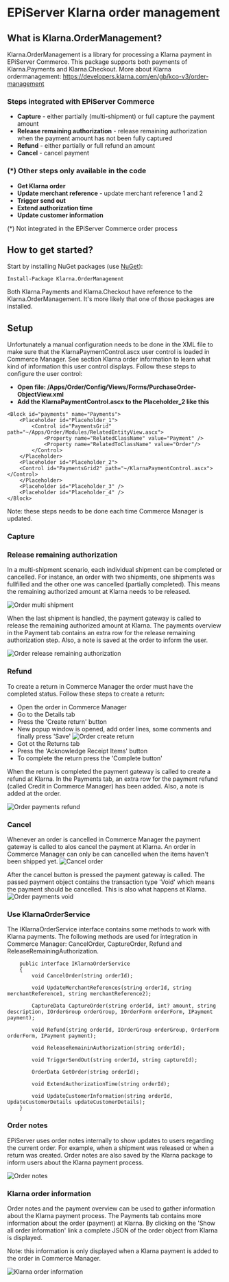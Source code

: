 EPiServer Klarna order management
=============

## What is Klarna.OrderManagement?

Klarna.OrderManagement is a library for processing a Klarna payment in EPiServer Commerce. This package supports both payments of Klarna.Payments and Klarna.Checkout. 
More about Klarna ordermanagement: https://developers.klarna.com/en/gb/kco-v3/order-management

### Steps integrated with EPiServer Commerce
- **Capture** - either partially (multi-shipment) or full capture the payment amount
- **Release remaining authorization** - release remaining authorization when the payment amount has not been fully captured
- **Refund** - either partially or full refund an amount
- **Cancel** - cancel payment

### (*) Other steps only available in the code
- **Get Klarna order**
- **Update merchant reference** - update merchant reference 1 and 2
- **Trigger send out**
- **Extend authorization time**
- **Update customer information**

(*) Not integrated in the EPiServer Commerce order process

## How to get started?

Start by installing NuGet packages (use [NuGet](http://nuget.episerver.com/)):

    Install-Package Klarna.OrderManagement

Both Klarna.Payments and Klarna.Checkout have reference to the Klarna.OrderManagement. It's more likely that one of those packages are installed.    

## Setup
Unfortunately a manual configuration needs to be done in the XML file to make sure that the KlarnaPaymentControl.ascx user control is loaded in Commerce Manager. See section Klarna order information to learn what kind of information this user control displays. Follow these steps to configure the user control:
- **Open file: /Apps/Order/Config/Views/Forms/PurchaseOrder-ObjectView.xml**
- **Add the KlarnaPaymentControl.ascx to the Placeholder_2 like this**
```
<Block id="payments" name="Payments">
	<Placeholder id="Placeholder_1">
		<Control id="PaymentsGrid" path="~/Apps/Order/Modules/RelatedEntityView.ascx">
			<Property name="RelatedClassName" value="Payment" />
			<Property name="RelatedToClassName" value="Order"/>
		</Control>
	</Placeholder>
	<Placeholder id="Placeholder_2">
    <Control id="PaymentsGrid2" path="~/KlarnaPaymentControl.ascx"></Control>
	</Placeholder>
	<Placeholder id="Placeholder_3" />
	<Placeholder id="Placeholder_4" />
</Block>
```

Note: these steps needs to be done each time Commerce Manager is updated. 

### Capture

### Release remaining authorization
In a multi-shipment scenario, each individual shipment can be completed or cancelled. For instance, an order with two shipments, one shipments was fullfilled and the other one was cancelled (partially completed). This means the remaining authorized amount at Klarna needs to be released.

![Order multi shipment](/docs/screenshots/order-multi-shipment.PNG?raw=true "Order multi shipment")

When the last shipment is handled, the payment gateway is called to release the remaining authorized amount at Klarna. The payments overview in the Payment tab contains an extra row for the release remaining authorization step. Also, a note is saved at the order to inform the user.

![Order release remaining authorization](/docs/screenshots/order-payment-releaseremainingauthorization.PNG?raw=true "Order release remaining authorization")

### Refund
To create a return in Commerce Manager the order must have the completed status. Follow these steps to create a return:
- Open the order in Commerce Manager
- Go to the Details tab
- Press the 'Create return' button
- New popup window is opened, add order lines, some comments and finally press 'Save'
![Order create return](/docs/screenshots/order-create-return.PNG?raw=true "Order create return")
- Got ot the Returns tab
- Press the 'Acknowledge Receipt Items' button
- To complete the return press the 'Complete button'

When the return is completed the payment gateway is called to create a refund at Klarna. In the Payments tab, an extra row for the payment refund (called Credit in Commerce Manager) has been added. Also, a note is added at the order.

![Order payments refund](/docs/screenshots/order-payments-refund.PNG?raw=true "Order payments refund")

### Cancel
Whenever an order is cancelled in Commerce Manager the payment gateway is called to alos cancel the payment at Klarna.
An order in Commerce Manager can only be can cancelled when the items haven't been shipped yet. 
![Cancel order](/docs/screenshots/order-cancel.png?raw=true "Cancel order")

After the cancel button is pressed the payment gateway is called. The passed payment object contains the transaction type 'Void' which means the payment should be cancelled. This is also what happens at Klarna.
![Order payments void](/docs/screenshots/order-payments-void.PNG?raw=true "Order payments void")

### Use KlarnaOrderService
The IKlarnaOrderService interface contains some methods to work with Klarna payments. The following methods are used for integration in Commerce Manager: CancelOrder, CaptureOrder, Refund and ReleaseRemainingAuthorization.

```
    public interface IKlarnaOrderService
    {
        void CancelOrder(string orderId);

        void UpdateMerchantReferences(string orderId, string merchantReference1, string merchantReference2);

        CaptureData CaptureOrder(string orderId, int? amount, string description, IOrderGroup orderGroup, IOrderForm orderForm, IPayment payment);

        void Refund(string orderId, IOrderGroup orderGroup, OrderForm orderForm, IPayment payment);

        void ReleaseRemaininAuthorization(string orderId);

        void TriggerSendOut(string orderId, string captureId);

        OrderData GetOrder(string orderId);

        void ExtendAuthorizationTime(string orderId);

        void UpdateCustomerInformation(string orderId, UpdateCustomerDetails updateCustomerDetails);
    }
```

### Order notes
EPiServer uses order notes internally to show updates to users regarding the current order. For example, when a shipment was released or when a return was created. Order notes are also saved by the Klarna package to inform users about the Klarna payment process. 

![Order notes](/docs/screenshots/order-notes-complete.PNG?raw=true "Order notes")

### Klarna order information
Order notes and the payment overview can be used to gather information about the Klarna payment process. The Payments tab contains more information about the order (payment) at Klarna. By clicking on the 'Show all order information' link a complete JSON of the order object from Klarna is displayed. 

Note: this information is only displayed  when a Klarna payment is added to the order in Commerce Manager.

![Klarna order information](/docs/screenshots/order-klarna-information.PNG?raw=true "Klarna order information")
